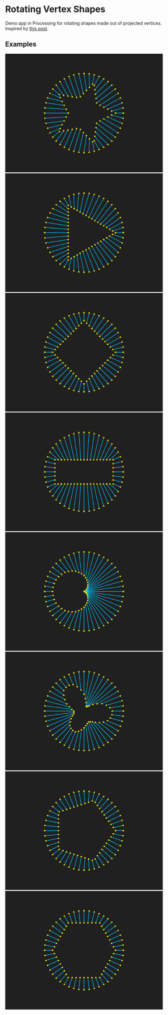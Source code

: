 [source]: https://www.reddit.com/r/loadingicon/comments/603iu0/square_in_a_circle/

# Rotating Vertex Shapes
Demo app in Processing for rotating shapes made out of projected vertices. Inspired by [this post][source].

## Examples
![star](https://raw.githubusercontent.com/danielrs/rotating-vertex-shapes/master/gifs/star.gif)
![triangle](https://raw.githubusercontent.com/danielrs/rotating-vertex-shapes/master/gifs/triangle.gif)
![square](https://raw.githubusercontent.com/danielrs/rotating-vertex-shapes/master/gifs/square.gif)
![rectangle](https://raw.githubusercontent.com/danielrs/rotating-vertex-shapes/master/gifs/rectangle.gif)
![cardioid](https://raw.githubusercontent.com/danielrs/rotating-vertex-shapes/master/gifs/cardioid.gif)
![blobbie](https://raw.githubusercontent.com/danielrs/rotating-vertex-shapes/master/gifs/blobbie.gif)
![pentagon](https://raw.githubusercontent.com/danielrs/rotating-vertex-shapes/master/gifs/pentagon.gif)
![hexagon](https://raw.githubusercontent.com/danielrs/rotating-vertex-shapes/master/gifs/hexagon.gif)
